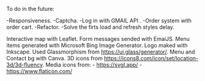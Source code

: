To do in the future:

-Responsiveness.
-Captcha.
-Log in with GMAIL API  .
-Order system with order cart.
-Refactor.
-Solve the firts load and refresh styles delay.

Interactive map with Leaflet.
Form messages sended with EmaiJS.
Menu items generated with Microsoft Bing Image Generator.
Logo maked with Inkscape.
Used Glassmorphism from https://ui.glass/generator/.
Menu and Contact bg with Canva.
3D icons from https://icons8.com/icon/set/location-3d/3d-fluency.
Media icons from: 
                 - https://svgl.app/
                 - https://www.flaticon.com/
